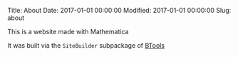 Title: About
Date: 2017-01-01 00:00:00
Modified: 2017-01-01 00:00:00
Slug: about

This is a website made with Mathematica

It was built via the  ```SiteBuilder```  subpackage of  [BTools](https://github.com/b3m2a1/mathematica-BTools)